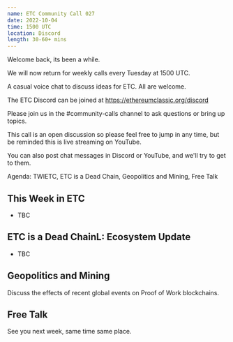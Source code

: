 ```yaml
---
name: ETC Community Call 027
date: 2022-10-04
time: 1500 UTC
location: Discord
length: 30-60+ mins
---
```


Welcome back, its been a while.

We will now return for weekly calls every Tuesday at 1500 UTC.

A casual voice chat to discuss ideas for ETC. All are welcome.

The ETC Discord can be joined at https://ethereumclassic.org/discord

Please join us in the #community-calls channel to ask questions or bring up topics.

This call is an open discussion so please feel free to jump in any time, but be reminded this is live streaming on YouTube.

You can also post chat messages in Discord or YouTube, and we'll try to get to them.

Agenda: TWIETC, ETC is a Dead Chain, Geopolitics and Mining, Free Talk

## This Week in ETC

- TBC

## ETC is a Dead ChainL: Ecosystem Update

- TBC

## Geopolitics and Mining

Discuss the effects of recent global events on Proof of Work blockchains.

## Free Talk

See you next week, same time same place.
